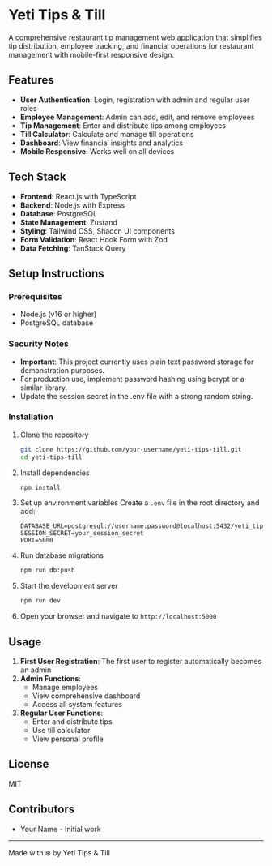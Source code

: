 # Yeti Tips & Till

A comprehensive restaurant tip management web application that simplifies tip distribution, employee tracking, and financial operations for restaurant management with mobile-first responsive design.

## Features

- **User Authentication**: Login, registration with admin and regular user roles
- **Employee Management**: Admin can add, edit, and remove employees
- **Tip Management**: Enter and distribute tips among employees
- **Till Calculator**: Calculate and manage till operations
- **Dashboard**: View financial insights and analytics
- **Mobile Responsive**: Works well on all devices

## Tech Stack

- **Frontend**: React.js with TypeScript
- **Backend**: Node.js with Express
- **Database**: PostgreSQL
- **State Management**: Zustand
- **Styling**: Tailwind CSS, Shadcn UI components
- **Form Validation**: React Hook Form with Zod
- **Data Fetching**: TanStack Query

## Setup Instructions

### Prerequisites

- Node.js (v16 or higher)
- PostgreSQL database

### Security Notes

- **Important**: This project currently uses plain text password storage for demonstration purposes.
- For production use, implement password hashing using bcrypt or a similar library.
- Update the session secret in the .env file with a strong random string.

### Installation

1. Clone the repository
   ```bash
   git clone https://github.com/your-username/yeti-tips-till.git
   cd yeti-tips-till
   ```

2. Install dependencies
   ```bash
   npm install
   ```

3. Set up environment variables
   Create a `.env` file in the root directory and add:
   ```
   DATABASE_URL=postgresql://username:password@localhost:5432/yeti_tips
   SESSION_SECRET=your_session_secret
   PORT=5000
   ```

4. Run database migrations
   ```bash
   npm run db:push
   ```

5. Start the development server
   ```bash
   npm run dev
   ```

6. Open your browser and navigate to `http://localhost:5000`

## Usage

1. **First User Registration**: The first user to register automatically becomes an admin
2. **Admin Functions**: 
   - Manage employees
   - View comprehensive dashboard
   - Access all system features
3. **Regular User Functions**:
   - Enter and distribute tips
   - Use till calculator
   - View personal profile

## License

MIT

## Contributors

- Your Name - Initial work

---

Made with ❄️ by Yeti Tips & Till